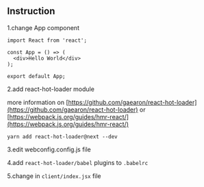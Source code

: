 ## Instruction

1.change App component

```
import React from 'react';

const App = () => (
  <div>Hello World</div>
);

export default App;
```

2.add react-hot-loader module

more information on [https://github.com/gaearon/react-hot-loader](https://github.com/gaearon/react-hot-loader) or [https://webpack.js.org/guides/hmr-react/](https://webpack.js.org/guides/hmr-react/)

```
yarn add react-hot-loader@next --dev
```

3.edit webconfig.config.js file

4.add `react-hot-loader/babel` plugins to `.babelrc`

5.change in `client/index.jsx` file